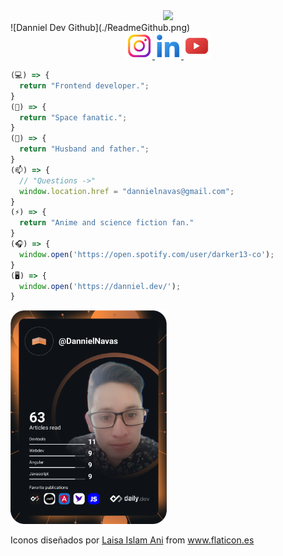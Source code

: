 <div align="center"><img src="https://raw.githubusercontent.com/MartinHeinz/MartinHeinz/master/wave.gif" width="30px"></div>
![Danniel Dev Github](./ReadmeGithub.png)

<div align="center">
  <a href="https://www.instagram.com/_dannieldev/" target="_blank">
    <img src="./instagram.png" alt="Danniel Dev Instagram" width="42" height="42">
  </a>
  <a href="https://www.linkedin.com/in/luis-daniel-gordo-navas-28102386/" target="_blank">
    <img src="./linkedin.png" alt="Danniel Dev Linkedin" width="42" height="42">
  </a>
  <a href="https://www.youtube.com/channel/UC-WOFSnewqJ1CRjFuZYaYEQ" target="_blank">
    <img src="./youtube.png" alt="Danniel Dev Youtube" width="42" height="42">
  </a>
</div>

```javascript
(💻) => {
  return "Frontend developer.";
}
(🔭) => {
  return "Space fanatic.";
}
(💖) => {
  return "Husband and father.";
}
(📫) => {
  // "Questions ->" 
  window.location.href = "dannielnavas@gmail.com";
}
(⚡) => {
  return "Anime and science fiction fan."
}
(🎧) => {
  window.open('https://open.spotify.com/user/darker13-co');
}
(🖥) => {
  window.open('https://danniel.dev/');
}
```

<a href="https://app.daily.dev/DailyDevTips"><img src="devcard.svg" width="250" alt="Chris Bongers's Dev Card"/></a>


<div>Iconos diseñados por <a href="https://www.flaticon.es/autores/laisa-islam-ani" title="Laisa Islam Ani">Laisa Islam Ani</a> from <a href="https://www.flaticon.es/" title="Flaticon">www.flaticon.es</a></div>
